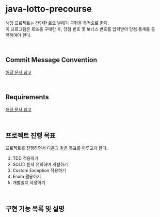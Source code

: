 # java-lotto-precourse
해당 프로젝트는 간단한 로또 발매기 구현을 목적으로 한다.<br>
이 프로그램은 로또를 구매한 후, 당첨 번호 및 보너스 번호를 입력받아 당첨 통계를 출력하여야 한다.

<br>

## Commit Message Convention
[해당 문서 참고](./Docs/commit.md)

<br>

## Requirements
[해당 문서 참고](./Docs/requirement.md)

<br>

## 프로젝트 진행 목표
프로젝트를 진행하면서 다음과 같은 목표를 이루고자 한다.<br>
1. TDD 적용하기
2. SOLID 원칙 유의하며 개발하기
3. Custom Exception 적용하기
4. Enum 활용하기
5. 개발일지 작성하기

<br>

## 구현 기능 목록 및 설명
